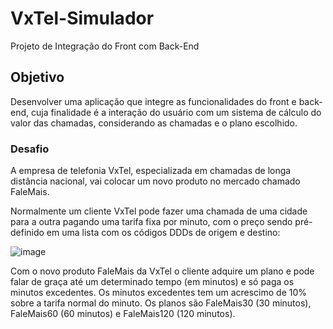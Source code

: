 # VxTel-Simulador
 Projeto de Integração do Front com Back-End

 ## Objetivo
 Desenvolver uma aplicação que integre as funcionalidades do front e back-end, cuja finalidade é a interação do usuário com um sistema de cálculo do valor das chamadas, considerando as chamadas e o plano escolhido. 

 ### Desafio
 A empresa de telefonia VxTel, especializada em chamadas de longa distância nacional, vai colocar um novo produto no mercado chamado FaleMais.

 Normalmente um cliente VxTel pode fazer uma chamada de uma cidade para a outra pagando uma tarifa fixa por minuto, com o preço sendo pré-definido em uma lista com os códigos DDDs de origem e destino: 
 
 ![image](https://user-images.githubusercontent.com/84058710/124700203-b1074f00-dec2-11eb-946b-7a106bec57af.png)
  
 Com o novo produto FaleMais da VxTel o cliente adquire um plano e pode falar de graça até um determinado tempo (em minutos) e só paga os minutos excedentes. Os minutos excedentes tem um acrescimo de 10% sobre a tarifa normal do minuto. Os planos são FaleMais30 (30 minutos), FaleMais60 (60 minutos) e FaleMais120 (120 minutos). 
